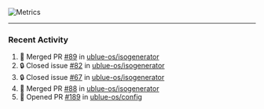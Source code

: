 ![Metrics](https://metrics.lecoq.io/KyleGospo?template=classic&base=header%2C%20activity%2C%20community%2C%20repositories%2C%20metadata&base.indepth=false&base.hireable=false&base.skip=false&config.timezone=America%2FLos_Angeles)

---
### Recent Activity
<!--START_SECTION:activity-->
1. 🎉 Merged PR [#89](https://github.com/ublue-os/isogenerator/pull/89) in [ublue-os/isogenerator](https://github.com/ublue-os/isogenerator)
2. 🔒 Closed issue [#82](https://github.com/ublue-os/isogenerator/issues/82) in [ublue-os/isogenerator](https://github.com/ublue-os/isogenerator)
3. 🔒 Closed issue [#67](https://github.com/ublue-os/isogenerator/issues/67) in [ublue-os/isogenerator](https://github.com/ublue-os/isogenerator)
4. 🎉 Merged PR [#88](https://github.com/ublue-os/isogenerator/pull/88) in [ublue-os/isogenerator](https://github.com/ublue-os/isogenerator)
5. 💪 Opened PR [#189](https://github.com/ublue-os/config/pull/189) in [ublue-os/config](https://github.com/ublue-os/config)
<!--END_SECTION:activity-->
